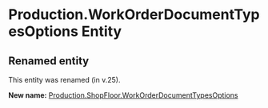 # Production.WorkOrderDocumentTypesOptions Entity

## Renamed entity

This entity was renamed (in v.25).

**New name:** [Production.ShopFloor.WorkOrderDocumentTypesOptions](Production.ShopFloor.WorkOrderDocumentTypesOptions.md)

